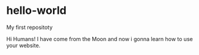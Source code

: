 # hello-world
My first repositoty

Hi Humans! I have come from the Moon and now i gonna learn how to use your website.  
